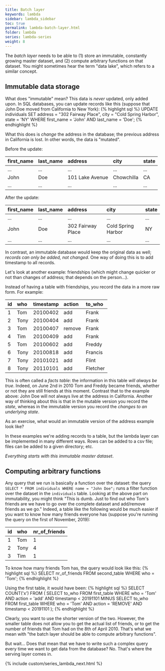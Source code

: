 ```yaml
---
title: Batch layer
keywords: lambda
sidebar: lambda_sidebar
toc: true
permalink: lambda-batch-layer.html
folder: lambda
series: lambda-series
weight: 8
---
```


The _batch layer_ needs to be able to (1) store an immutable, constantly growing master dataset, and (2) compute arbitrary functions on that dataset. You might sometimes hear the term "data lake", which refers to a similar concept.

## Immutable data storage
What does "immutable" mean? This data is _never_ updated, only added upon. In SQL databases, you can update records like this (suppose that John Doe moved from California to New York):
{% highlight sql %}
UPDATE individuals
SET address = "302 Fairway Place",
    city = "Cold Spring Harbor",
    state = 'NY'
WHERE first_name = 'John'
AND last_name = 'Doe';
{% endhighlight %}

What this does is _change_ the address in the database; the previous address in California is lost. In other words, the data is "mutated".

Before the update:

| first_name | last_name | address         | city       | state |
|:---------- |:--------- |:--------------- |:---------- |:----- |
| ...        | ...       | ...             | ...        | ...   |
| John       | Doe       | 101 Lake Avenue | Chowchilla | CA    |
| ...        | ...       | ...             | ...        | ...   |

After the update:

| first_name | last_name | address           | city               | state |
|:---------- |:--------- |:----------------- |:------------------ |:----- |
| ...        | ...       | ...               | ...                | ...   |
| John       | Doe       | 302 Fairway Place | Cold Spring Harbor | NY    |
| ...        | ...       | ...               | ...                | ...   |

In contrast, an immutable database would keep the original data as well; _records can only be added, not changed_. One way of doing this is to add timestamp to all records.

Let's look at another example: friendships (which might change quicker or not than changes of address; that depends on the person...).

Instead of having a table with friendships, you record the data in a more raw form. For example:

| id | who  | timestamp | action | to_who   |
|:-- |:---- |:--------- |:------ |:-------- |
| 1  | Tom  | 20100402  | add    | Frank    |
| 2  | Tony | 20100404  | add    | Frank    |
| 3  | Tom  | 20100407  | remove | Frank    |
| 4  | Tim  | 20100409  | add    | Frank    |
| 5  | Tom  | 20100602  | add    | Freddy   |
| 6  | Tony | 20100818  | add    | Francis  |
| 7  | Tony | 20101021  | add    | Flint    |
| 8  | Tony | 20110101  | add    | Fletcher |

This is often called a _facts table_: the information in this table _will always be true_. Indeed, on June 2nd in 2010 Tom and Freddy became friends, whether or not they are still friends at this moment. Contrast that to the example above: John Doe will not always live at the address in California. Another way of thinking about this is that in the mutable version you record the _state_, whereas in the immutable version you record the _changes to an underlying state_.

As an exercise, what would an immutable version of the address example look like?

In these examples we're adding records to a table, but the lambda layer can be implemented in many different ways. Rows can be added to a csv file; files can be added to a given directory; etc.

_Everything starts with this immutable master dataset_.

## Computing arbitrary functions
Any query that we run is basically a function over the dataset: the query `SELECT * FROM individuals WHERE name = "John Doe";` runs a filter function over the dataset in the `individuals` table. Looking at the above part on immutability, you might think "This is dumb. Just to find out who Tom's friends are we have to go over the complete dataset and add/remove friends as we go." Indeed, a table like the following would be much easier if you want to know how many friends everyone has (suppose you're running the query on the first of November, 2019):

| id | who  | nr_of_friends |
|:-- |:---- |:------------- |
| 1  | Tom  | 1             |
| 2  | Tony | 4             |
| 3  | Tim  | 1             |

To know how many friends Tom has, the query would look like this:
{% highlight sql %}
SELECT nr_of_friends
FROM second_table
WHERE who = 'Tom';
{% endhighlight %}

Using the first table, it would have been:
{% highlight sql %}
SELECT COUNT('x') FROM (
  SELECT to_who
  FROM first_table
  WHERE who = 'Tom'
  AND action = 'add'
  AND timestamp < 20191101
  MINUS
  SELECT to_who
  FROM first_table
  WHERE who = 'Tom'
  AND action = 'REMOVE'
  AND timestamp < 20191101 );
{% endhighlight %}

Clearly, you want to use the shorter version of the two. However, the smaller table does not allow you to get the actual list of friends, or to get the number of friends that Tom had on the 8th of April 2010. That's what we mean with "the batch layer should be able to compute arbitrary functions".

But wait... Does that mean that we have to write such a complex query every time we want to get data from the database? No. That's where the serving layer comes in.

{% include custom/series_lambda_next.html %}
